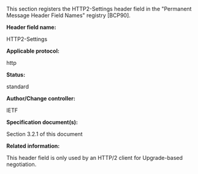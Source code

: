 This section registers the HTTP2-Settings header field in the "Permanent Message Header Field Names" registry [BCP90].

**Header field name:**

HTTP2-Settings

**Applicable protocol:**

http

**Status:**

standard

**Author/Change controller:**

IETF

**Specification document(s):**

Section 3.2.1 of this document

**Related information:**

This header field is only used by an HTTP/2 client for Upgrade-based negotiation.
